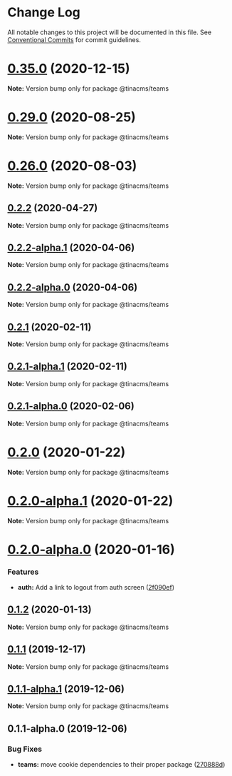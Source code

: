 # Change Log

All notable changes to this project will be documented in this file.
See [Conventional Commits](https://conventionalcommits.org) for commit guidelines.

# [0.35.0](https://github.com/tinacms/tinacms/compare/v0.34.0...v0.35.0) (2020-12-15)

**Note:** Version bump only for package @tinacms/teams





# [0.29.0](https://github.com/tinacms/tinacms/compare/v0.28.0...v0.29.0) (2020-08-25)

**Note:** Version bump only for package @tinacms/teams





# [0.26.0](https://github.com/tinacms/tinacms/compare/v0.25.0...v0.26.0) (2020-08-03)

**Note:** Version bump only for package @tinacms/teams





## [0.2.2](https://github.com/tinacms/tinacms/compare/@tinacms/teams@0.2.2-alpha.1...@tinacms/teams@0.2.2) (2020-04-27)

**Note:** Version bump only for package @tinacms/teams





## [0.2.2-alpha.1](https://github.com/tinacms/tinacms/compare/@tinacms/teams@0.2.2-alpha.0...@tinacms/teams@0.2.2-alpha.1) (2020-04-06)

**Note:** Version bump only for package @tinacms/teams





## [0.2.2-alpha.0](https://github.com/tinacms/tinacms/compare/@tinacms/teams@0.2.1...@tinacms/teams@0.2.2-alpha.0) (2020-04-06)

**Note:** Version bump only for package @tinacms/teams





## [0.2.1](https://github.com/tinacms/tinacms/compare/@tinacms/teams@0.2.1-alpha.1...@tinacms/teams@0.2.1) (2020-02-11)

**Note:** Version bump only for package @tinacms/teams





## [0.2.1-alpha.1](https://github.com/tinacms/tinacms/compare/@tinacms/teams@0.2.1-alpha.0...@tinacms/teams@0.2.1-alpha.1) (2020-02-11)

**Note:** Version bump only for package @tinacms/teams





## [0.2.1-alpha.0](https://github.com/tinacms/tinacms/compare/@tinacms/teams@0.2.0...@tinacms/teams@0.2.1-alpha.0) (2020-02-06)

**Note:** Version bump only for package @tinacms/teams





# [0.2.0](https://github.com/tinacms/tinacms/compare/@tinacms/teams@0.2.0-alpha.1...@tinacms/teams@0.2.0) (2020-01-22)

**Note:** Version bump only for package @tinacms/teams





# [0.2.0-alpha.1](https://github.com/tinacms/tinacms/compare/@tinacms/teams@0.2.0-alpha.0...@tinacms/teams@0.2.0-alpha.1) (2020-01-22)

**Note:** Version bump only for package @tinacms/teams





# [0.2.0-alpha.0](https://github.com/tinacms/tinacms/compare/@tinacms/teams@0.1.2...@tinacms/teams@0.2.0-alpha.0) (2020-01-16)


### Features

* **auth:** Add a link to logout from auth screen ([2f090ef](https://github.com/tinacms/tinacms/commit/2f090ef))





## [0.1.2](https://github.com/tinacms/tinacms/compare/@tinacms/teams@0.1.2-alpha.0...@tinacms/teams@0.1.2) (2020-01-13)

**Note:** Version bump only for package @tinacms/teams





## [0.1.1](https://github.com/tinacms/tinacms/compare/@tinacms/teams@0.1.1-alpha.1...@tinacms/teams@0.1.1) (2019-12-17)

**Note:** Version bump only for package @tinacms/teams





## [0.1.1-alpha.1](https://github.com/tinacms/tinacms/compare/@tinacms/teams@0.1.1-alpha.0...@tinacms/teams@0.1.1-alpha.1) (2019-12-06)

**Note:** Version bump only for package @tinacms/teams





## 0.1.1-alpha.0 (2019-12-06)


### Bug Fixes

* **teams:** move cookie dependencies to their proper package ([270888d](https://github.com/tinacms/tinacms/commit/270888d))
